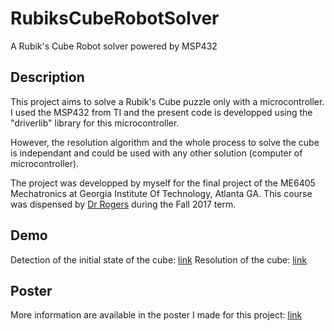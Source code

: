 # RubiksCubeRobotSolver
A Rubik's Cube Robot solver powered by MSP432

## Description
This project aims to solve a Rubik's Cube puzzle only with a microcontroller. I used the MSP432 from TI and the present code is developped using the "driverlib" library for this microcontroller.

However, the resolution algorithm and the whole process to solve the cube is independant and could be used with any other solution (computer of microcontroller).

The project was developped by myself for the final project of the ME6405 Mechatronics at Georgia Institute Of Technology, Atlanta GA. This course was dispensed by [Dr Rogers](http://www.me.gatech.edu/faculty/jonrogers) during the Fall 2017 term.

## Demo
Detection of the initial state of the cube: [link](https://drive.google.com/open?id=1shcCrdEQ891MjTRKCi7GrmijB0JnWnTL)
Resolution of the cube: [link](https://drive.google.com/open?id=1Y2CeLeY_GvcWj7iVw1RWPZ43Bs8QUNP5)

## Poster
More information are available in the poster I made for this project: [link](docs/CONTRIBUTING.md)
